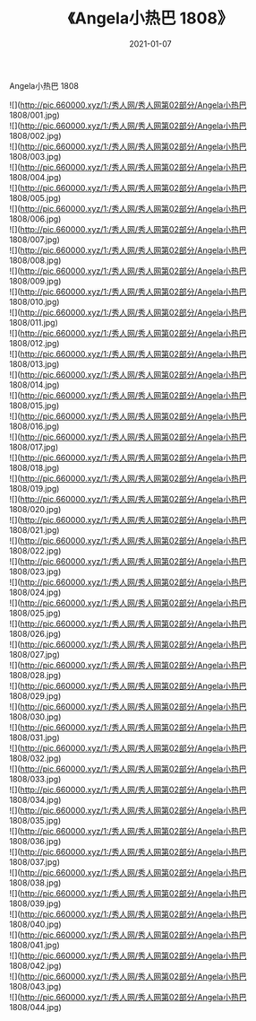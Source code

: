 ﻿---
layout: post
title:  《Angela小热巴 1808》
date:   2021-01-07
img: http://pic.660000.xyz/1:/秀人网/秀人网第02部分/Angela小热巴 1808/000.jpg
categories: [美女, 清纯, 唯美]
---

Angela小热巴 1808

  ![](http://pic.660000.xyz/1:/秀人网/秀人网第02部分/Angela小热巴 1808/001.jpg) <br> ![](http://pic.660000.xyz/1:/秀人网/秀人网第02部分/Angela小热巴 1808/002.jpg) <br> ![](http://pic.660000.xyz/1:/秀人网/秀人网第02部分/Angela小热巴 1808/003.jpg) <br> ![](http://pic.660000.xyz/1:/秀人网/秀人网第02部分/Angela小热巴 1808/004.jpg) <br> ![](http://pic.660000.xyz/1:/秀人网/秀人网第02部分/Angela小热巴 1808/005.jpg) <br> ![](http://pic.660000.xyz/1:/秀人网/秀人网第02部分/Angela小热巴 1808/006.jpg) <br> ![](http://pic.660000.xyz/1:/秀人网/秀人网第02部分/Angela小热巴 1808/007.jpg) <br> ![](http://pic.660000.xyz/1:/秀人网/秀人网第02部分/Angela小热巴 1808/008.jpg) <br> ![](http://pic.660000.xyz/1:/秀人网/秀人网第02部分/Angela小热巴 1808/009.jpg) <br> ![](http://pic.660000.xyz/1:/秀人网/秀人网第02部分/Angela小热巴 1808/010.jpg) <br> ![](http://pic.660000.xyz/1:/秀人网/秀人网第02部分/Angela小热巴 1808/011.jpg) <br> ![](http://pic.660000.xyz/1:/秀人网/秀人网第02部分/Angela小热巴 1808/012.jpg) <br> ![](http://pic.660000.xyz/1:/秀人网/秀人网第02部分/Angela小热巴 1808/013.jpg) <br> ![](http://pic.660000.xyz/1:/秀人网/秀人网第02部分/Angela小热巴 1808/014.jpg) <br> ![](http://pic.660000.xyz/1:/秀人网/秀人网第02部分/Angela小热巴 1808/015.jpg) <br> ![](http://pic.660000.xyz/1:/秀人网/秀人网第02部分/Angela小热巴 1808/016.jpg) <br> ![](http://pic.660000.xyz/1:/秀人网/秀人网第02部分/Angela小热巴 1808/017.jpg) <br> ![](http://pic.660000.xyz/1:/秀人网/秀人网第02部分/Angela小热巴 1808/018.jpg) <br> ![](http://pic.660000.xyz/1:/秀人网/秀人网第02部分/Angela小热巴 1808/019.jpg) <br> ![](http://pic.660000.xyz/1:/秀人网/秀人网第02部分/Angela小热巴 1808/020.jpg) <br> ![](http://pic.660000.xyz/1:/秀人网/秀人网第02部分/Angela小热巴 1808/021.jpg) <br> ![](http://pic.660000.xyz/1:/秀人网/秀人网第02部分/Angela小热巴 1808/022.jpg) <br> ![](http://pic.660000.xyz/1:/秀人网/秀人网第02部分/Angela小热巴 1808/023.jpg) <br> ![](http://pic.660000.xyz/1:/秀人网/秀人网第02部分/Angela小热巴 1808/024.jpg) <br> ![](http://pic.660000.xyz/1:/秀人网/秀人网第02部分/Angela小热巴 1808/025.jpg) <br> ![](http://pic.660000.xyz/1:/秀人网/秀人网第02部分/Angela小热巴 1808/026.jpg) <br> ![](http://pic.660000.xyz/1:/秀人网/秀人网第02部分/Angela小热巴 1808/027.jpg) <br> ![](http://pic.660000.xyz/1:/秀人网/秀人网第02部分/Angela小热巴 1808/028.jpg) <br> ![](http://pic.660000.xyz/1:/秀人网/秀人网第02部分/Angela小热巴 1808/029.jpg) <br> ![](http://pic.660000.xyz/1:/秀人网/秀人网第02部分/Angela小热巴 1808/030.jpg) <br> ![](http://pic.660000.xyz/1:/秀人网/秀人网第02部分/Angela小热巴 1808/031.jpg) <br> ![](http://pic.660000.xyz/1:/秀人网/秀人网第02部分/Angela小热巴 1808/032.jpg) <br> ![](http://pic.660000.xyz/1:/秀人网/秀人网第02部分/Angela小热巴 1808/033.jpg) <br> ![](http://pic.660000.xyz/1:/秀人网/秀人网第02部分/Angela小热巴 1808/034.jpg) <br> ![](http://pic.660000.xyz/1:/秀人网/秀人网第02部分/Angela小热巴 1808/035.jpg) <br> ![](http://pic.660000.xyz/1:/秀人网/秀人网第02部分/Angela小热巴 1808/036.jpg) <br> ![](http://pic.660000.xyz/1:/秀人网/秀人网第02部分/Angela小热巴 1808/037.jpg) <br> ![](http://pic.660000.xyz/1:/秀人网/秀人网第02部分/Angela小热巴 1808/038.jpg) <br> ![](http://pic.660000.xyz/1:/秀人网/秀人网第02部分/Angela小热巴 1808/039.jpg) <br> ![](http://pic.660000.xyz/1:/秀人网/秀人网第02部分/Angela小热巴 1808/040.jpg) <br> ![](http://pic.660000.xyz/1:/秀人网/秀人网第02部分/Angela小热巴 1808/041.jpg) <br> ![](http://pic.660000.xyz/1:/秀人网/秀人网第02部分/Angela小热巴 1808/042.jpg) <br> ![](http://pic.660000.xyz/1:/秀人网/秀人网第02部分/Angela小热巴 1808/043.jpg) <br> ![](http://pic.660000.xyz/1:/秀人网/秀人网第02部分/Angela小热巴 1808/044.jpg) <br>